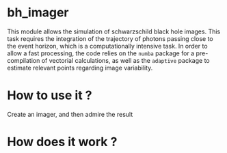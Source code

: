 # bh_imager

This module allows the simulation of schwarzschild black hole images. This task requires the 
integration of the trajectory of photons passing close to the event horizon, which is a 
computationally intensive task. In order to allow a fast processing, the code relies on the `numba` 
package for a pre-compilation of vectorial calculations, as well as the `adaptive` package to estimate 
relevant points regarding image variability.

# How to use it ?

Create an imager, and then admire the result

# How does it work ?
